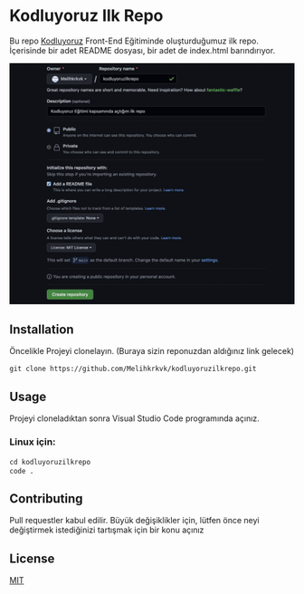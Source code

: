 # Kodluyoruz Ilk Repo

Bu repo [Kodluyoruz](https://www.kodluyoruz.org/) Front-End Eğitiminde oluşturduğumuz ilk repo. İçerisinde bir adet README dosyası, bir adet de index.html barındırıyor.

![github](images/github.jpg)

## Installation

Öncelikle Projeyi clonelayın. (Buraya sizin reponuzdan aldığınız link gelecek)

```
git clone https://github.com/Melihkrkvk/kodluyoruzilkrepo.git
```
## Usage

Projeyi cloneladıktan sonra Visual Studio Code programında açınız.

### Linux için:

```
cd kodluyoruzilkrepo
code .
```
## Contributing

Pull requestler kabul edilir. Büyük değişiklikler için, lütfen önce neyi değiştirmek istediğinizi tartışmak için bir konu açınız

## License

[MIT](https://choosealicense.com/licenses/mit/)